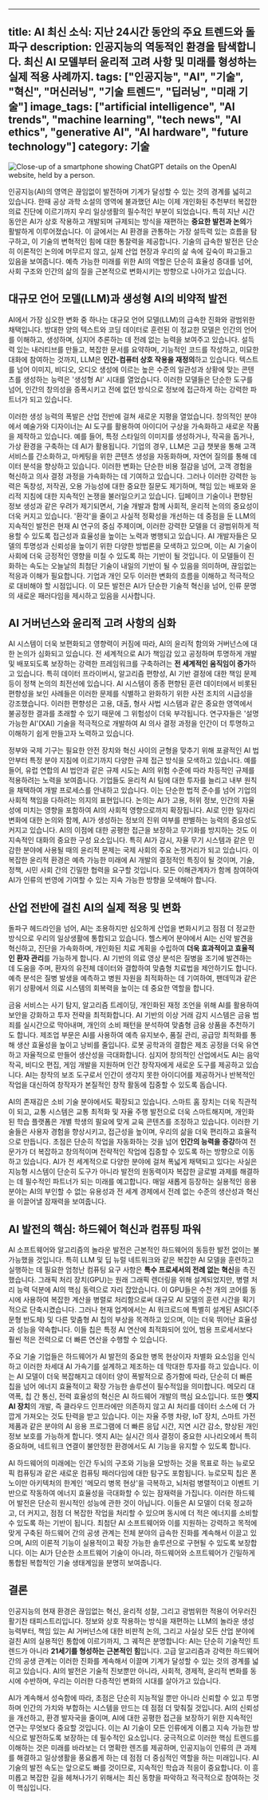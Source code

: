 
---
title: AI 최신 소식: 지난 24시간 동안의 주요 트렌드와 돌파구
description: 인공지능의 역동적인 환경을 탐색합니다. 최신 AI 모델부터 윤리적 고려 사항 및 미래를 형성하는 실제 적용 사례까지.
tags: ["인공지능", "AI", "기술", "혁신", "머신러닝", "기술 트렌드", "딥러닝", "미래 기술"]
image_tags: ["artificial intelligence", "AI trends", "machine learning", "tech news", "AI ethics", "generative AI", "AI hardware", "future technology"]
category: 기술
---

![Close-up of a smartphone showing ChatGPT details on the OpenAI website, held by a person.](https://images.pexels.com/photos/16125027/pexels-photo-16125027.jpeg?auto=compress&cs=tinysrgb&fit=crop&h=627&w=1200)

인공지능(AI)의 영역은 끊임없이 발전하며 기계가 달성할 수 있는 것의 경계를 넓히고 있습니다. 한때 공상 과학 소설의 영역에 불과했던 AI는 이제 개인화된 추천부터 복잡한 의료 진단에 이르기까지 우리 일상생활의 필수적인 부분이 되었습니다. 특히 지난 시간 동안은 AI가 상호 작용하고 개발되며 규제되는 방식을 재편하는 **중요한 발전과 논의**가 활발하게 이루어졌습니다. 이 글에서는 AI 환경을 관통하는 가장 설득력 있는 흐름을 탐구하고, 이 기술의 변혁적인 힘에 대한 통찰력을 제공합니다. 기술의 급속한 발전은 단순히 이론적인 논의에 머무르지 않고, 실제 산업 현장과 우리의 삶 속에 깊숙이 파고들고 있음을 보여줍니다. 예측 가능한 미래를 위한 AI의 역할은 단순히 효율성 증대를 넘어, 사회 구조와 인간의 삶의 질을 근본적으로 변화시키는 방향으로 나아가고 있습니다.

## 대규모 언어 모델(LLM)과 생성형 AI의 비약적 발전

AI에서 가장 심오한 변화 중 하나는 대규모 언어 모델(LLM)의 급속한 진화와 광범위한 채택입니다. 방대한 양의 텍스트와 코딩 데이터로 훈련된 이 정교한 모델은 인간의 언어를 이해하고, 생성하며, 심지어 추론하는 데 전례 없는 능력을 보여주고 있습니다. 설득력 있는 내러티브를 만들고, 복잡한 문서를 요약하며, 기능적인 코드를 작성하고, 미묘한 대화에 참여하는 것까지, LLM은 **인간-컴퓨터 상호 작용을 재정의**하고 있습니다. 텍스트를 넘어 이미지, 비디오, 오디오 생성에 이르는 높은 수준의 일관성과 상황에 맞는 콘텐츠를 생성하는 능력은 '생성형 AI' 시대를 열었습니다. 이러한 모델들은 단순한 도구를 넘어, 인간의 창의성을 증폭시키고 전에 없던 방식으로 정보에 접근하게 하는 강력한 파트너가 되고 있습니다.

이러한 생성 능력의 폭발은 산업 전반에 걸쳐 새로운 지평을 열었습니다. 창의적인 분야에서 예술가와 디자이너는 AI 도구를 활용하여 아이디어 구상을 가속화하고 새로운 작품을 제작하고 있습니다. 예를 들어, 특정 스타일의 이미지를 생성하거나, 작곡을 돕거나, 가상 환경을 구축하는 데 AI가 활용됩니다. 기업의 경우, LLM은 고급 챗봇을 통해 고객 서비스를 간소화하고, 마케팅을 위한 콘텐츠 생성을 자동화하며, 자연어 질의를 통해 데이터 분석을 향상하고 있습니다. 이러한 변화는 단순한 비용 절감을 넘어, 고객 경험을 혁신하고 의사 결정 과정을 가속화하는 데 기여하고 있습니다. 그러나 이러한 강력한 능력은 독창성, 저작권, 오용 가능성에 대한 중요한 질문도 제기하며, 책임 있는 배포와 윤리적 지침에 대한 지속적인 논쟁을 불러일으키고 있습니다. 딥페이크 기술이나 편향된 정보 생성과 같은 우려가 제기되면서, 기술 개발과 함께 사회적, 윤리적 논의의 중요성이 더욱 커지고 있습니다. '환각'을 줄이고 사실적 정확성을 개선하는 데 중점을 둔 LLM의 지속적인 발전은 현재 AI 연구의 중심 주제이며, 이러한 강력한 모델을 더 광범위하게 적용할 수 있도록 접근성과 효율성을 높이는 노력과 병행되고 있습니다. AI 개발자들은 모델의 투명성과 신뢰성을 높이기 위한 다양한 방법론을 모색하고 있으며, 이는 AI 기술이 사회에 더욱 긍정적인 영향을 미칠 수 있도록 하는 기반이 될 것입니다. 이 모델들이 진화하는 속도는 오늘날의 최첨단 기술이 내일의 기반이 될 수 있음을 의미하며, 끊임없는 적응과 이해가 필요합니다. 기업과 개인 모두 이러한 변화의 흐름을 이해하고 적극적으로 대비해야 할 시점입니다. 이 모든 발전은 AI가 단순한 기술적 혁신을 넘어, 인류 문명의 새로운 패러다임을 제시하고 있음을 시사합니다.

## AI 거버넌스와 윤리적 고려 사항의 심화

AI 시스템이 더욱 보편화되고 영향력이 커짐에 따라, AI의 윤리적 함의와 거버넌스에 대한 논의가 심화되고 있습니다. 전 세계적으로 AI가 책임감 있고 공정하며 투명하게 개발 및 배포되도록 보장하는 강력한 프레임워크를 구축하려는 **전 세계적인 움직임이 증가**하고 있습니다. 특히 데이터 프라이버시, 알고리즘 편향성, AI 기반 결정에 대한 책임 문제 등이 정책 논의의 최전선에 있습니다. AI 시스템이 종종 편향된 훈련 데이터에서 비롯된 편향성을 보인 사례들은 이러한 문제를 식별하고 완화하기 위한 사전 조치의 시급성을 강조했습니다. 이러한 편향성은 고용, 대출, 형사 사법 시스템과 같은 중요한 영역에서 불공정한 결과를 초래할 수 있기 때문에 그 위험성이 더욱 부각됩니다. 연구자들은 '설명 가능한 AI'(XAI) 기술을 적극적으로 개발하여 AI 의사 결정 과정을 인간이 더 투명하고 이해하기 쉽게 만들고자 노력하고 있습니다.

정부와 국제 기구는 필요한 안전 장치와 혁신 사이의 균형을 맞추기 위해 포괄적인 AI 법안부터 특정 분야 지침에 이르기까지 다양한 규제 접근 방식을 모색하고 있습니다. 예를 들어, 유럽 연합의 AI 법안과 같은 규제 시도는 AI의 위험 수준에 따라 차등적인 규제를 적용하려는 노력을 보여줍니다. 기업들도 윤리적 AI 팀에 대한 투자를 늘리고 내부 원칙을 채택하여 개발 프로세스를 안내하고 있습니다. 이는 단순한 법적 준수를 넘어 기업의 사회적 책임을 다하려는 의지의 표현입니다. 논의는 AI가 고용, 허위 정보, 인간의 자율성에 미치는 영향을 포함하여 AI의 사회적 영향으로까지 확장됩니다. AI로 인한 일자리 변화에 대한 논의와 함께, AI가 생성하는 정보의 진위 여부를 판별하는 능력의 중요성도 커지고 있습니다. AI의 이점에 대한 공평한 접근을 보장하고 무기화를 방지하는 것도 이 지속적인 대화의 중요한 구성 요소입니다. 특히 AI가 감시, 자율 무기 시스템과 같은 민감한 분야에 사용될 때의 윤리적 문제는 국제 사회의 주요 논쟁거리가 되고 있습니다. 이 복잡한 윤리적 환경은 예측 가능한 미래에 AI 개발의 결정적인 특징이 될 것이며, 기술, 정책, 시민 사회 간의 긴밀한 협력을 요구할 것입니다. 모든 이해관계자가 함께 참여하여 AI가 인류의 번영에 기여할 수 있는 지속 가능한 방향을 모색해야 합니다.

## 산업 전반에 걸친 AI의 실제 적용 및 변화

돌파구 헤드라인을 넘어, AI는 조용하지만 심오하게 산업을 변화시키고 점점 더 정교한 방식으로 우리의 일상생활에 통합되고 있습니다. 헬스케어 분야에서 AI는 신약 발견을 혁신하고, 진단을 가속화하며, 개인화된 치료 계획을 수립하여 **더욱 효과적이고 효율적인 환자 관리**를 가능하게 합니다. AI 기반의 의료 영상 분석은 질병을 조기에 발견하는 데 도움을 주며, 환자의 유전체 데이터와 결합하여 맞춤형 치료법을 제안하기도 합니다. 예측 분석은 질병 발생을 예측하고 병원 자원을 최적화하는 데 기여하여, 팬데믹과 같은 위기 상황에서 의료 시스템의 회복력을 높이는 데 중요한 역할을 합니다.

금융 서비스는 사기 탐지, 알고리즘 트레이딩, 개인화된 재정 조언을 위해 AI를 활용하여 보안을 강화하고 투자 전략을 최적화합니다. AI 기반의 이상 거래 감지 시스템은 금융 범죄를 실시간으로 막아내며, 개인의 소비 패턴을 분석하여 맞춤형 금융 상품을 추천하기도 합니다. 제조업 부문은 AI를 사용하여 예측 유지보수, 품질 관리, 공급망 최적화를 통해 생산 효율성을 높이고 낭비를 줄입니다. 로봇 공학과의 결합은 제조 공정을 더욱 유연하고 자율적으로 만들어 생산성을 극대화합니다. 심지어 창의적인 산업에서도 AI는 음악 작곡, 비디오 편집, 게임 개발을 지원하며 인간 창작자에게 새로운 도구를 제공하고 있습니다. AI는 창작의 보조 도구로서 인간이 생각지 못한 아이디어를 제공하거나 반복적인 작업을 대신하여 창작자가 본질적인 창작 활동에 집중할 수 있도록 돕습니다.

AI의 존재감은 소비 기술 분야에서도 확장되고 있습니다. 스마트 홈 장치는 더욱 직관적이 되고, 교통 시스템은 교통 최적화 및 자율 주행 발전으로 더욱 스마트해지며, 개인화된 학습 플랫폼은 개별 학생의 필요에 맞게 교육 콘텐츠를 조정하고 있습니다. 이러한 기술들은 사용자 경험을 향상시키고, 접근성을 높이며, 우리의 삶을 더욱 편리하고 효율적으로 만듭니다. 초점은 단순히 작업을 자동화하는 것을 넘어 **인간의 능력을 증강**하여 전문가가 더 복잡하고 창의적이며 전략적인 작업에 집중할 수 있도록 하는 방향으로 이동하고 있습니다. AI가 전 세계적으로 다양한 분야에 걸쳐 폭넓게 채택되고 있다는 사실은 지능형 시스템이 단순히 도구가 아니라 발전의 원동력이자 복잡한 글로벌 과제를 해결하는 데 필수적인 파트너가 되는 미래를 예고합니다. 매일 새롭게 등장하는 실용적인 응용 분야는 AI의 부인할 수 없는 유용성과 전 세계 경제에서 전례 없는 수준의 생산성과 혁신을 이끌어낼 잠재력을 보여줍니다.

## AI 발전의 핵심: 하드웨어 혁신과 컴퓨팅 파워

AI 소프트웨어와 알고리즘의 놀라운 발전은 근본적인 하드웨어의 동등한 발전 없이는 불가능했을 것입니다. 특히 LLM 및 딥 뉴럴 네트워크와 같은 복잡한 AI 모델을 훈련하고 실행하는 데 필요한 엄청난 컴퓨팅 요구 사항은 **특수 프로세서의 전례 없는 혁신**을 촉진했습니다. 그래픽 처리 장치(GPU)는 원래 그래픽 렌더링을 위해 설계되었지만, 병렬 처리 능력 덕분에 AI의 핵심 동력으로 자리 잡았습니다. 이 GPU들은 수천 개의 코어를 동시에 사용하여 복잡한 계산을 병렬로 처리함으로써 대규모 AI 모델의 훈련 시간을 획기적으로 단축시켰습니다. 그러나 현재 업계에서는 AI 워크로드에 특별히 설계된 ASIC(주문형 반도체) 및 다른 맞춤형 AI 칩의 부상을 목격하고 있으며, 이는 더욱 뛰어난 효율성과 성능을 약속합니다. 이들 칩은 특정 AI 연산에 최적화되어 있어, 범용 프로세서보다 훨씬 적은 전력으로 더 빠른 연산을 수행할 수 있습니다.

주요 기술 기업들은 하드웨어가 AI 발전의 중요한 병목 현상이자 차별화 요소임을 인식하고 이러한 차세대 AI 가속기를 설계하고 제조하는 데 막대한 투자를 하고 있습니다. 이는 AI 모델이 더욱 복잡해지고 데이터 양이 폭발적으로 증가함에 따라, 단순히 더 빠른 칩을 넘어 에너지 효율적이고 확장 가능한 솔루션이 필수적임을 의미합니다. 메모리 대역폭, 칩 간 통신, 전력 효율성의 혁신은 AI 하드웨어 개발의 핵심 요소입니다. 또한 **엣지 AI 장치**의 개발, 즉 클라우드 인프라에만 의존하지 않고 AI 처리를 데이터 소스에 더 가깝게 가져오는 것도 탄력을 받고 있습니다. 이는 자율 주행 차량, IoT 장치, 스마트 가전제품과 같은 분야의 AI 응용 프로그램에 더 빠른 응답 시간, 지연 시간 감소, 향상된 개인 정보 보호를 가능하게 합니다. 엣지 AI는 실시간 의사 결정이 중요한 시나리오에서 특히 중요하며, 네트워크 연결이 불안정한 환경에서도 AI 기능을 유지할 수 있도록 합니다.

AI 하드웨어의 미래에는 인간 두뇌의 구조와 기능을 모방하는 것을 목표로 하는 뉴로모픽 컴퓨팅과 같은 새로운 컴퓨팅 패러다임에 대한 탐구도 포함됩니다. 뉴로모픽 칩은 폰 노이만 아키텍처의 한계인 '메모리 병목 현상'을 극복하고, 뇌처럼 병렬적이고 이벤트 기반으로 작동하여 에너지 효율성을 극대화할 수 있는 잠재력을 가집니다. 이러한 하드웨어 발전은 단순히 원시적인 성능에 관한 것이 아닙니다. 이들은 AI 모델이 더욱 정교하고, 더 커지고, 점점 더 복잡한 작업을 처리할 수 있으며 동시에 더 적은 에너지를 소비할 수 있도록 하는 기반이 됩니다. 최첨단 AI 소프트웨어와 이를 지원하는 강력하고 목적에 맞게 구축된 하드웨어 간의 공생 관계는 전체 분야의 급속한 진화를 계속해서 이끌고 있으며, AI의 이론적 기능이 실용적이고 확장 가능한 솔루션으로 구현될 수 있도록 보장합니다. 이는 AI가 단순한 소프트웨어 기술이 아니라, 하드웨어와 소프트웨어가 긴밀하게 통합된 복합적인 기술 생태계임을 분명히 보여줍니다.

## 결론

인공지능의 현재 환경은 끊임없는 혁신, 윤리적 성찰, 그리고 광범위한 적용이 어우러진 활기찬 태피스트리입니다. 정보와 상호 작용하는 방식을 재편하는 LLM의 놀라운 생성 능력부터, 책임 있는 AI 거버넌스에 대한 비판적 논의, 그리고 사실상 모든 산업 분야에 걸친 AI의 실용적인 통합에 이르기까지, 그 궤적은 분명합니다: AI는 단순히 기술적인 트렌드가 아니라 **21세기를 형성하는 근본적인 힘**입니다. 고급 알고리즘과 강력한 하드웨어 간의 공생 관계는 이러한 진화를 계속해서 이끌며 기계가 달성할 수 있는 것의 경계를 넓히고 있습니다. AI의 발전은 기술적 진보뿐만 아니라, 사회적, 경제적, 윤리적 변화를 동시에 수반하며, 우리는 이러한 다층적인 변화의 시대를 살아가고 있습니다.

AI가 계속해서 성숙함에 따라, 초점은 단순히 지능적일 뿐만 아니라 신뢰할 수 있고 투명하며 인간의 가치와 부합하는 시스템을 만드는 데 점점 더 맞춰질 것입니다. AI의 신뢰성을 개선하고, 환경 발자국을 줄이며, AI에 대한 공평한 접근을 보장하기 위한 지속적인 연구는 무엇보다 중요할 것입니다. 이는 AI 기술이 모든 인류에게 이롭고 지속 가능한 방식으로 발전하도록 보장하는 데 필수적인 요소입니다. 궁극적으로 이러한 핵심 트렌드를 이해하는 것은 미래를 바라보는 더 명확한 렌즈를 제공하며, 인공지능이 인류의 큰 과제를 해결하고 일상생활을 풍요롭게 하는 데 점점 더 중심적인 역할을 하는 미래입니다. AI 기술의 발전 속도는 앞으로도 빠를 것이므로, 지속적인 학습과 적응이 중요합니다. 이 흥미롭고 복잡한 길을 헤쳐나가기 위해서는 최신 동향을 파악하고 적극적으로 참여하는 것이 핵심입니다.
